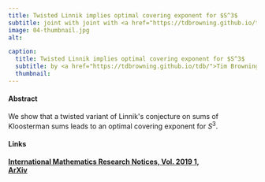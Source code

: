 ```yaml
---
title: Twisted Linnik implies optimal covering exponent for $S^3$
subtitle: joint with joint with <a href="https://tdbrowning.github.io/tdb/">Tim Browning</a> and <a href="https://scholar.google.at/citations?user=FhNwBeQAAAAJ&hl=de">V. Vinay Kumaraswamy</a>.
image: 04-thumbnail.jpg
alt:

caption:
  title: Twisted Linnik implies optimal covering exponent for $S^3$
  subtitle: by <a href="https://tdbrowning.github.io/tdb/">Tim Browning</a>, <a href="https://scholar.google.at/citations?user=FhNwBeQAAAAJ&hl=de">V. Vinay Kumaraswamy</a>, and <a href="#">Raphael S. Steiner</a>.
  thumbnail:
---
```


#### Abstract
We  show  that a  twisted variant of Linnik's conjecture on sums of Kloosterman sums leads to an optimal covering exponent  for $S^3$.

#### Links

**[International Mathematics Research Notices, Vol. 2019 1,](https://doi.org/10.1093/imrn/rnx116)**  
**[ArXiv](https://arxiv.org/abs/1609.06097)**
